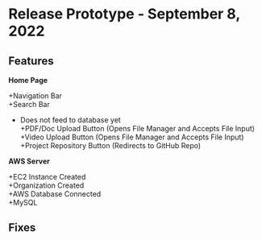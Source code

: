 # Release Prototype - September 8, 2022

## Features

**Home Page**  

+Navigation Bar  
+Search Bar 
  + Does not feed to database yet  
+PDF/Doc Upload Button (Opens File Manager and Accepts File Input)  
+Video Upload Button (Opens File Manager and Accepts File Input)  
+Project Repository Button (Redirects to GitHub Repo)  


**AWS Server**  

+EC2 Instance Created  
+Organization Created  
+AWS Database Connected  
+MySQL

## Fixes

